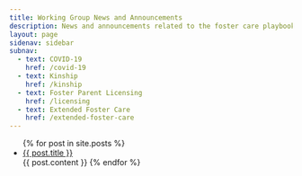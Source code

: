 ```yaml
---
title: Working Group News and Announcements
description: News and announcements related to the foster care playbook.
layout: page
sidenav: sidebar
subnav:
  - text: COVID-19
    href: /covid-19
  - text: Kinship
    href: /kinship
  - text: Foster Parent Licensing
    href: /licensing
  - text: Extended Foster Care
    href: /extended-foster-care
---
```


<ul>
  {% for post in site.posts %}
    <li>
      <a href="{{ post.url }}">{{ post.title }}</a>
    </li>
	{{ post.content }}
  {% endfor %}
</ul>